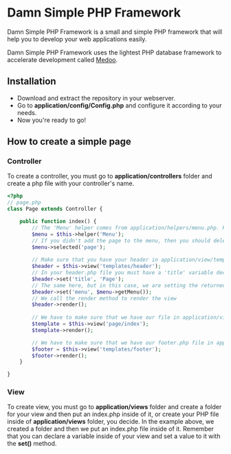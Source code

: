 # Damn Simple PHP Framework
Damn Simple PHP Framework is a small and simple PHP framework that will help you to develop your web applications easily.

Damn Simple PHP Framework uses the lightest PHP database framework to accelerate development called [Medoo](http://medoo.in/).

## Installation
* Download and extract the repository in your webserver.
* Go to **application/config/Config.php** and configure it according to your needs.
* Now you're ready to go!

## How to create a simple page
### Controller
To create a controller, you must go to **application/controllers** folder and create a php file with your controller's name.
```php
<?php
// page.php
class Page extends Controller {

    public function index() {
        // The 'Menu' helper comes from application/helpers/menu.php. Remember that if you want to include that page in the navigation menu, you must go and add the page to application/helpers/menu.php
        $menu = $this->helper('Menu');
        // If you didn't add the page to the menu, then you should delete the next line, or leave it if you need it, but you mustn't use this method with a value that doesn't exist or it will return an error
        $menu->selected('page');
        
        // Make sure that you have your header in application/view/templates/header.php
        $header = $this->view('templates/header');
        // In your header.php file you must have a 'title' variable declared, and with the next line you will set a value to it
        $header->set('title', 'Page');
        // The same here, but in this case, we are setting the returned value from the 'Menu' helper which is an array
        $header->set('menu', $menu->getMenu());
        // We call the render method to render the view
        $header->render();
        
        // We have to make sure that we have our file in application/views/page/index.php
        $template = $this->view('page/index');
        $template->render();

        // We have to make sure that we have our footer.php file in application/views/template/footer.php
        $footer = $this->view('templates/footer');
        $footer->render();
    }

}

```
### View
To create view, you must go to **application/views** folder and create a folder for your view and then put an index.php inside of it, or create your PHP file inside of **application/views** folder, you decide. In the example above, we created a folder and then we put an index.php file inside of it.
Remember that you can declare a variable inside of your view and set a value to it with the **set()** method.
